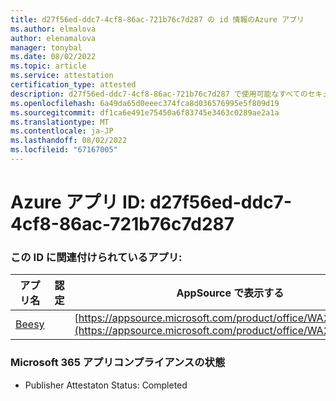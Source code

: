 ```yaml
---
title: d27f56ed-ddc7-4cf8-86ac-721b76c7d287 の id 情報のAzure アプリ
ms.author: elmalova
author: elenamalova
manager: tonybal
ms.date: 08/02/2022
ms.topic: article
ms.service: attestation
certification_type: attested
description: d27f56ed-ddc7-4cf8-86ac-721b76c7d287 で使用可能なすべてのセキュリティとコンプライアンス情報。
ms.openlocfilehash: 6a49da65d0eeec374fca8d036576995e5f809d19
ms.sourcegitcommit: df1ca6e491e75450a6f83745e3463c0289ae2a1a
ms.translationtype: MT
ms.contentlocale: ja-JP
ms.lasthandoff: 08/02/2022
ms.locfileid: "67167005"
---
```

# <a name="azure-app-id-d27f56ed-ddc7-4cf8-86ac-721b76c7d287"></a>Azure アプリ ID: d27f56ed-ddc7-4cf8-86ac-721b76c7d287


### <a name="apps-associated-with-this-id"></a>この ID に関連付けられているアプリ:
| **アプリ名** | **認定** | **AppSource で表示する** |
|--------------|---------------|-----------------------|
| [Beesy](../forward/WA200001248.md) |  | [https://appsource.microsoft.com/product/office/WA200001248](https://appsource.microsoft.com/product/office/WA200001248) |

### <a name="microsoft-365-app-compliance-status"></a>Microsoft 365 アプリコンプライアンスの状態
- Publisher Attestaton Status: Completed
